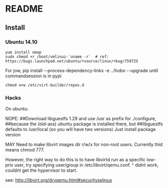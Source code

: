 # README

## Install
### Ubuntu 14.10

    yum install nmap
    sudo chmod +r /boot/vmlinuz-`uname -r`  # ref: https://bugs.launchpad.net/ubuntu/+source/linux/+bug/759725

For jow, pip install --process-dependency-links -e ../hobo --upgrade until commandsession is in pypi

	chmod o+w /etc/virt-builder/repos.d
### Hacks
On ubuntu:


NOPE:
##Download libguestfs 1.29 and use /usr as prefix for ./configure,
##because the (old-ass) ubuntu package is installed there, but
##libguestfs defaults to /usr/local (so you will have two versions)
Just install package version


MAY Need to make libvirt images dir r/w/x for non-root users.
Currently thid means chmod 777.  

However, the right way to do this is to have libvirtd run
as a specific low-priv user, try specifying user/group in /etc/libvirt/qemu.conf.
^ didnt work, couldnt get the hypervisor to start.

see: http://libvirt.org/drvqemu.html#securityselinux
